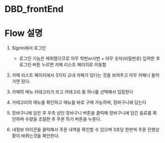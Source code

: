# DBD_frontEnd

# Flow 설명
1. SignIn에서 로그인
    * 로그인 기능은 제외했으므로 아무 학번or사번 + 아무 숫자(비밀번호) 입력한 후 로그인 버튼 누르면 카페 리스트 페이지로 이동함

2. 카페 리스트 페이지에서 3가지 교내 카페가 있다는 것을 보여주고 아무 카페나 들어가면 된다.

3. 카페의 메뉴 카테고리가 뜨고 카테고리 중 하나를 선택해서 입장한다

4. 카테고리의 메뉴를 확인하고 메뉴를 바로 구매 가능하며, 장바구니에 담는다

5. 장바구니에 담은 후 우측 상단 장바구니 버튼을 클릭해 장바구니에 담긴 음료를 확인하며 수량을 조절한 후 주문 하기 버튼을 누른다.

6. 내정보 아이콘을 클릭해서 주문 내역을 확인할 수 있으며 3초당 한번씩 주문 진행상황이 바뀌는것을 확인한다.